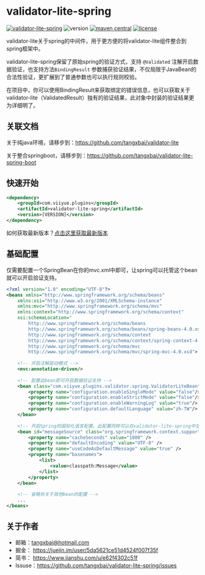 # validator-lite-spring
[![validator-lite-spring](https://img.shields.io/badge/plugin-validator--lite--spring-green)](https://github.com/tangxbai/mybatis-mappe-spring) ![version](https://img.shields.io/badge/release-1.0.0-blue) [![maven central](https://img.shields.io/badge/maven%20central-1.0.0-brightgreen)](https://maven-badges.herokuapp.com/maven-central/org.mybatis/mybatis) [![license](https://img.shields.io/badge/license-Apache%202.0-blue)](http://www.apache.org/licenses/LICENSE-2.0.html)

validator-lite关于spring的中间件，用于更方便的将validator-lite组件整合到spring框架中。

validator-lite-spring保留了原始spring的验证方式，支持 `@Validated` 注解开启数据验证，也支持方法`BindingResult` 参数捕获验证结果，不仅局限于JavaBean的合法性验证，更扩展到了普通参数也可以执行规则校验。

在项目中，你可以使用BindingResult来获取绑定的错误信息，也可以获取关于validator-lite（ValidatedResult）独有的验证结果，此对象中封装的验证结果更为详细明了。



## 关联文档

关于纯java环境，请移步到：https://github.com/tangxbai/validator-lite

关于整合springboot，请移步到：https://github.com/tangxbai/validator-lite-spring-boot



## 快速开始

```xml
<dependency>
    <groupId>com.viiyue.plugins</groupId>
    <artifactId>validator-lite-spring</artifactId>
    <version>[VERSION]</version>
</dependency>
```

如何获取最新版本？[点击这里获取最新版本](https://search.maven.org/search?q=g:com.viiyue.plugins%20AND%20a:validator-lite-spring&core=gav)



## 基础配置

仅需要配置一个SpringBean在你的mvc.xml中即可，让spring可以托管这个bean就可以开启验证支持。

```xml
<?xml version="1.0" encoding="UTF-8"?>
<beans xmlns="http://www.springframework.org/schema/beans"
	xmlns:xsi="http://www.w3.org/2001/XMLSchema-instance" 
	xmlns:mvc="http://www.springframework.org/schema/mvc" 
	xmlns:context="http://www.springframework.org/schema/context"
	xsi:schemaLocation="
		http://www.springframework.org/schema/beans 
		http://www.springframework.org/schema/beans/spring-beans-4.0.xsd
		http://www.springframework.org/schema/context 
		http://www.springframework.org/schema/context/spring-context-4.0.xsd
		http://www.springframework.org/schema/mvc 
		http://www.springframework.org/schema/mvc/spring-mvc-4.0.xsd">
    
    <!-- 开启注解驱动模式 -->
    <mvc:annotation-driven/>
    
    <!-- 配置此bean即可开启数据验证支持 -->
    <bean class="com.viiyue.plugins.validator.spring.ValidatorLiteBean" primary="true">
        <property name="configuration.enableSingleMode" value="false"/>
        <property name="configuration.enableStrictMode" value="false"/>
        <property name="configuration.enableWarningLog" value="true"/>
        <property name="configuration.defaultLanguage" value="zh-TW"/>
    </bean>
    
    <!-- 开启Spring的国际化语言配置，此配置同样可以在validator-lite-spring中生效 -->
    <bean id="messageSource" class="org.springframework.context.support.ReloadableResourceBundleMessageSource">
        <property name="cacheSeconds" value="1800" />
        <property name="defaultEncoding" value="UTF-8" />
        <property name="useCodeAsDefaultMessage" value="true" />
        <property name="basenames">
            <list>
                <value>classpath:Message</value>
            </list>
        </property>
    </bean>
    
    <!-- 省略你关于其他bean的配置 -->
    ...
</beans>
```



## 关于作者

- 邮箱：tangxbai@hotmail.com
- 掘金： https://juejin.im/user/5da5621ce51d4524f007f35f
- 简书： https://www.jianshu.com/u/e62f4302c51f
- Issuse：https://github.com/tangxbai/validator-lite-spring/issues
